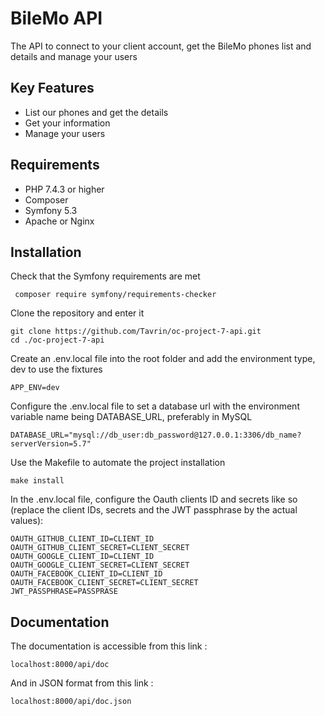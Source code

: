 # BileMo API

The API to connect to your client account, get the BileMo phones list and details and manage your users

## Key Features
- List our phones and get the details
- Get your information
- Manage your users

## Requirements

- PHP 7.4.3 or higher
- Composer
- Symfony 5.3
- Apache or Nginx

## Installation
Check that the Symfony requirements are met
```
 composer require symfony/requirements-checker
```

Clone the repository and enter it
```
git clone https://github.com/Tavrin/oc-project-7-api.git
cd ./oc-project-7-api
```

Create an .env.local file into the root folder and add the environment type, dev to use the fixtures
```
APP_ENV=dev
```

Configure the .env.local file to set a database url with the environment variable name being DATABASE_URL, preferably in MySQL
```
DATABASE_URL="mysql://db_user:db_password@127.0.0.1:3306/db_name?serverVersion=5.7"
```

Use the Makefile to automate the project installation
```
make install
```

In the .env.local file, configure the Oauth clients ID and secrets like so (replace the client IDs, secrets and the JWT passphrase by the actual values):
```
OAUTH_GITHUB_CLIENT_ID=CLIENT_ID
OAUTH_GITHUB_CLIENT_SECRET=CLIENT_SECRET
OAUTH_GOOGLE_CLIENT_ID=CLIENT_ID
OAUTH_GOOGLE_CLIENT_SECRET=CLIENT_SECRET
OAUTH_FACEBOOK_CLIENT_ID=CLIENT_ID
OAUTH_FACEBOOK_CLIENT_SECRET=CLIENT_SECRET
JWT_PASSPHRASE=PASSPRASE
```

## Documentation

The documentation is accessible from this link :
```
localhost:8000/api/doc
```

And in JSON format from this link :
```
localhost:8000/api/doc.json
```